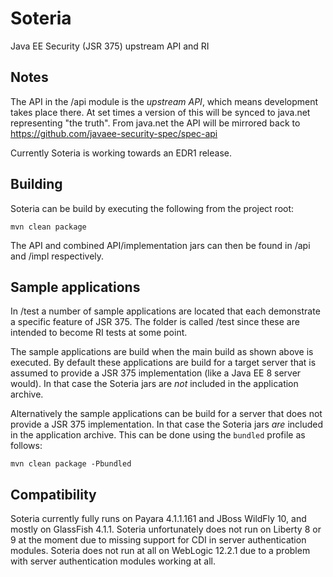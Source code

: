 # Soteria

Java EE Security (JSR 375) upstream API and RI

Notes
-----

The API in the /api module is the *upstream API*, which means development takes place there. At set times a version of this will be synced to java.net representing "the truth". 
From java.net the API will be mirrored back to https://github.com/javaee-security-spec/spec-api

Currently Soteria is working towards an EDR1 release.

Building
--------

Soteria can be build by executing the following from the project root:

``mvn clean package``

The API and combined API/implementation jars can then be found in /api and /impl respectively.

Sample applications
-------------------

In /test a number of sample applications are located that each demonstrate a specific feature of JSR 375. The folder is called
/test since these are intended to become RI tests at some point.

The sample applications are build when the main build as shown above is executed. By default these applications are build for a
target server that is assumed to provide a JSR 375 implementation (like a Java EE 8 server would). In that case the Soteria jars
are *not* included in the application archive.

Alternatively the sample applications can be build for a server that does not provide a JSR 375 implementation. In that case the Soteria jars *are* included in the application archive. This can be done using the ``bundled`` profile as follows:

``mvn clean package -Pbundled``


Compatibility
-------------

Soteria currently fully runs on Payara 4.1.1.161 and JBoss WildFly 10, and mostly on GlassFish 4.1.1. Soteria unfortunately does not run on Liberty 8 or 9 at the moment due to missing support for CDI in server authentication modules. Soteria does not run at all on WebLogic 12.2.1 due to a problem with server authentication modules working at all.

